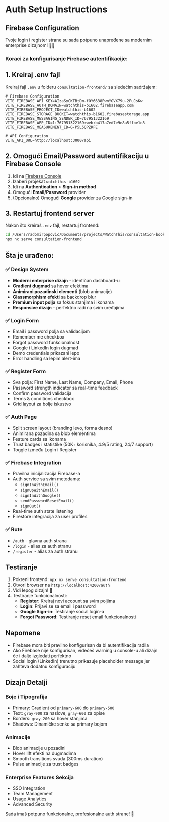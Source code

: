 # Auth Setup Instructions

## Firebase Configuration

Tvoje login i register strane su sada potpuno unapređene sa modernim enterprise dizajnom! 🎨✨

### Koraci za konfigurisanje Firebase autentifikacije:

## 1. Kreiraj .env fajl

Kreiraj fajl `.env` u folderu `consultation-frontend/` sa sledećim sadržajem:

```env
# Firebase Configuration
VITE_FIREBASE_API_KEY=AIzaSyCKTBtDm-fOY6638FwnYOVX79u-2FuJsKw
VITE_FIREBASE_AUTH_DOMAIN=watchthis-b1602.firebaseapp.com
VITE_FIREBASE_PROJECT_ID=watchthis-b1602
VITE_FIREBASE_STORAGE_BUCKET=watchthis-b1602.firebasestorage.app
VITE_FIREBASE_MESSAGING_SENDER_ID=767951322169
VITE_FIREBASE_APP_ID=1:767951322169:web:b417a7ed7e9e8a5ffbe1e8
VITE_FIREBASE_MEASUREMENT_ID=G-P5L5QPZRFE

# API Configuration
VITE_API_URL=http://localhost:3000/api
```

## 2. Omogući Email/Password autentifikaciju u Firebase Console

1. Idi na [Firebase Console](https://console.firebase.google.com/)
2. Izaberi projekat `watchthis-b1602`
3. Idi na **Authentication** > **Sign-in method**
4. Omogući **Email/Password** provider
5. (Opcionalno) Omogući **Google** provider za Google sign-in

## 3. Restartuj frontend server

Nakon što kreiraš `.env` fajl, restartuj frontend:

```bash
cd /Users/radomirpopovic/Documents/projects/WatchThis/consultation-booking
npx nx serve consultation-frontend
```

## Šta je urađeno:

### ✅ Design System
- **Moderni enterprise dizajn** - identičan dashboard-u
- **Gradient dugmad** sa hover efektima
- **Animirani pozadinski elementi** (blob animacije)
- **Glassmorphism efekti** sa backdrop blur
- **Premium input polja** sa fokus stanjima i ikonama
- **Responsive dizajn** - perfektno radi na svim uređajima

### ✅ Login Form
- Email i password polja sa validacijom
- Remember me checkbox
- Forgot password funkcionalnost
- Google i LinkedIn login dugmad
- Demo credentials prikazani lepo
- Error handling sa lepim alert-ima

### ✅ Register Form
- Sva polja: First Name, Last Name, Company, Email, Phone
- Password strength indicator sa real-time feedback
- Confirm password validacija
- Terms & conditions checkbox
- Grid layout za bolje iskustvo

### ✅ Auth Page
- Split screen layout (branding levo, forma desno)
- Animirana pozadina sa blob elementima
- Feature cards sa ikonama
- Trust badges i statistike (50K+ korisnika, 4.9/5 rating, 24/7 support)
- Toggle između Login i Register

### ✅ Firebase Integration
- Pravilna inicijalizacija Firebase-a
- Auth service sa svim metodama:
  - `signInWithEmail()`
  - `signUpWithEmail()`
  - `signInWithGoogle()`
  - `sendPasswordResetEmail()`
  - `signOut()`
- Real-time auth state listening
- Firestore integracija za user profiles

### ✅ Rute
- `/auth` - glavna auth strana
- `/login` - alias za auth stranu
- `/register` - alias za auth stranu

## Testiranje

1. Pokreni frontend: `npx nx serve consultation-frontend`
2. Otvori browser na `http://localhost:4200/auth`
3. Vidi lepog dizajn! 🎨
4. Testiranje funkcionalnosti:
   - **Register**: Kreiraj novi account sa svim poljima
   - **Login**: Prijavi se sa email i password
   - **Google Sign-in**: Testiranje social login-a
   - **Forgot Password**: Testiranje reset email funkcionalnosti

## Napomene

- Firebase mora biti pravilno konfigurisan da bi autentifikacija radila
- Ako Firebase nije konfigurisan, videćeš warning u console-u ali dizajn će i dalje izgledati perfektno
- Social login (LinkedIn) trenutno prikazuje placeholder message jer zahteva dodatnu konfiguraciju

## Dizajn Detalji

### Boje i Tipografija
- Primary: Gradient od `primary-600` do `primary-500`
- Text: `gray-900` za naslove, `gray-600` za opise
- Borders: `gray-200` sa hover stanjima
- Shadows: Dinamičke senke sa primary bojom

### Animacije
- Blob animacije u pozadini
- Hover lift efekti na dugmadima
- Smooth transitions svuda (300ms duration)
- Pulse animacije za trust badges

### Enterprise Features Sekcija
- SSO Integration
- Team Management
- Usage Analytics
- Advanced Security

Sada imaš potpuno funkcionalne, profesionalne auth strane! 🚀









